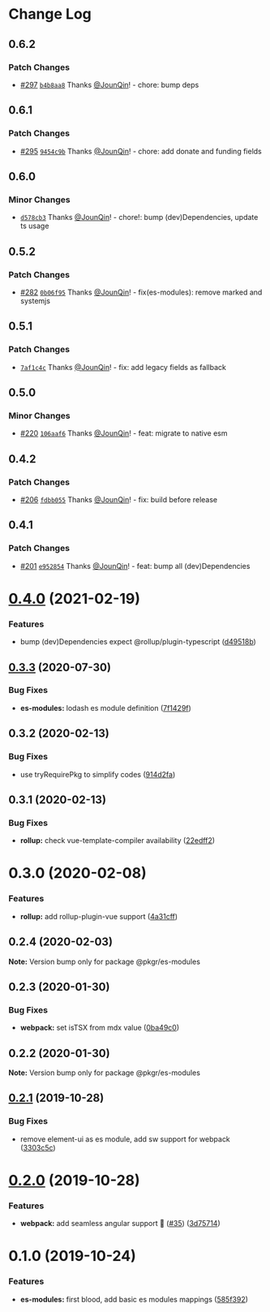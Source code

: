 # Change Log

## 0.6.2

### Patch Changes

- [#297](https://github.com/un-ts/pkgr/pull/297) [`b4b8aa8`](https://github.com/un-ts/pkgr/commit/b4b8aa8c85efc47bbc9df3fef87e886113ad8c20) Thanks [@JounQin](https://github.com/JounQin)! - chore: bump deps

## 0.6.1

### Patch Changes

- [#295](https://github.com/un-ts/pkgr/pull/295) [`9454c9b`](https://github.com/un-ts/pkgr/commit/9454c9b64db8fb79f83fabd591ad8287738df5c1) Thanks [@JounQin](https://github.com/JounQin)! - chore: add donate and funding fields

## 0.6.0

### Minor Changes

- [`d578cb3`](https://github.com/un-ts/pkgr/commit/d578cb3477bc69b4a306db6df41016a75819baa6) Thanks [@JounQin](https://github.com/JounQin)! - chore!: bump (dev)Dependencies, update ts usage

## 0.5.2

### Patch Changes

- [#282](https://github.com/un-ts/pkgr/pull/282) [`0b06f95`](https://github.com/un-ts/pkgr/commit/0b06f95b1d93f987ea5f3ca452a125e97bbd7218) Thanks [@JounQin](https://github.com/JounQin)! - fix(es-modules): remove marked and systemjs

## 0.5.1

### Patch Changes

- [`7af1c4c`](https://github.com/un-ts/pkgr/commit/7af1c4cf26f8065e6b2dff7211fa3b09f1961d9f) Thanks [@JounQin](https://github.com/JounQin)! - fix: add legacy fields as fallback

## 0.5.0

### Minor Changes

- [#220](https://github.com/un-ts/pkgr/pull/220) [`106aaf6`](https://github.com/un-ts/pkgr/commit/106aaf6d7096a90742992d9e0a069f2b08e78bf7) Thanks [@JounQin](https://github.com/JounQin)! - feat: migrate to native esm

## 0.4.2

### Patch Changes

- [#206](https://github.com/un-ts/pkgr/pull/206) [`fdbb055`](https://github.com/un-ts/pkgr/commit/fdbb055633227b51b0c907315854cafc007c6dc0) Thanks [@JounQin](https://github.com/JounQin)! - fix: build before release

## 0.4.1

### Patch Changes

- [#201](https://github.com/un-ts/pkgr/pull/201) [`e952854`](https://github.com/un-ts/pkgr/commit/e95285419e60c01e79bade280f73b2389d98c6c5) Thanks [@JounQin](https://github.com/JounQin)! - feat: bump all (dev)Dependencies

# [0.4.0](https://github.com/un-ts/pkgr/compare/@pkgr/es-modules@0.3.3...@pkgr/es-modules@0.4.0) (2021-02-19)

### Features

- bump (dev)Dependencies expect @rollup/plugin-typescript ([d49518b](https://github.com/un-ts/pkgr/commit/d49518bfea6f7ee58f05a39a1162e95defe57f81))

## [0.3.3](https://github.com/un-ts/pkgr/compare/@pkgr/es-modules@0.3.2...@pkgr/es-modules@0.3.3) (2020-07-30)

### Bug Fixes

- **es-modules:** lodash es module definition ([7f1429f](https://github.com/un-ts/pkgr/commit/7f1429fc50cfe711038b46028668db5525015f00))

## 0.3.2 (2020-02-13)

### Bug Fixes

- use tryRequirePkg to simplify codes ([914d2fa](https://github.com/un-ts/pkgr/commit/914d2fa9d6de6dfd94d55d21d01aa4d2152a51fc))

## 0.3.1 (2020-02-13)

### Bug Fixes

- **rollup:** check vue-template-compiler availability ([22edff2](https://github.com/un-ts/pkgr/commit/22edff2dfb97fe071ff8b9ad4fce4f0c99d09419))

# 0.3.0 (2020-02-08)

### Features

- **rollup:** add rollup-plugin-vue support ([4a31cff](https://github.com/un-ts/pkgr/commit/4a31cff46d04c0d4182bcb249ea86ec77d2a0b57))

## 0.2.4 (2020-02-03)

**Note:** Version bump only for package @pkgr/es-modules

## 0.2.3 (2020-01-30)

### Bug Fixes

- **webpack:** set isTSX from mdx value ([0ba49c0](https://github.com/un-ts/pkgr/commit/0ba49c0e2a553e02afb62e6b655b9d90eb514cba))

## 0.2.2 (2020-01-30)

**Note:** Version bump only for package @pkgr/es-modules

## [0.2.1](https://github.com/un-ts/pkgr/compare/@pkgr/es-modules@0.2.0...@pkgr/es-modules@0.2.1) (2019-10-28)

### Bug Fixes

- remove element-ui as es module, add sw support for webpack ([3303c5c](https://github.com/un-ts/pkgr/commit/3303c5c6f5912a12bde732c425675739ffe2444a))

# [0.2.0](https://github.com/un-ts/pkgr/compare/@pkgr/es-modules@0.1.0...@pkgr/es-modules@0.2.0) (2019-10-28)

### Features

- **webpack:** add seamless angular support :tada: ([#35](https://github.com/un-ts/pkgr/issues/35)) ([3d75714](https://github.com/un-ts/pkgr/commit/3d75714e0fdd364ed12e988d043c622d01e9eb94))

# 0.1.0 (2019-10-24)

### Features

- **es-modules:** first blood, add basic es modules mappings ([585f392](https://github.com/un-ts/pkgr/commit/585f392b550c761b90053e7aa07c9835b33cb81a))

